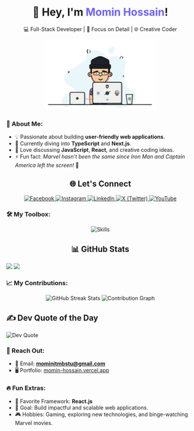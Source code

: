 <div align="center">
  <h1>👋 Hey, I'm <span style="color:#6C63FF;">Momin Hossain</span>!</h1>
  <p>💻 Full-Stack Developer | 🚀 Focus on Detail | 🌐 Creative Coder</p>
  <img src="https://raw.githubusercontent.com/cssmh/cssmh/main/coding.gif" width="300" alt="Coding" />
</div>

### 🌟 About Me:
- 💡 Passionate about building **user-friendly web applications**.
- 🌱 Currently diving into **TypeScript** and **Next.js**.
- 💬 Love discussing **JavaScript**, **React**, and creative coding ideas.
- ⚡ Fun fact: *Marvel hasn’t been the same since Iron Man and Captain America left the screen!* 🥲

<div align="center">
  <h2>🌐 Let's Connect</h2>
  <p>
    <a href="https://facebook.com/touristmomen" target="_blank">
      <img src="https://img.shields.io/badge/Facebook-%231877F2.svg?style=flat&logo=Facebook&logoColor=white" alt="Facebook">
    </a>
    <a href="https://instagram.com/tourist_offl" target="_blank">
      <img src="https://img.shields.io/badge/Instagram-%23E4405F.svg?style=flat&logo=Instagram&logoColor=white" alt="Instagram">
    </a>
    <a href="https://linkedin.com/in/momin01" target="_blank">
      <img src="https://img.shields.io/badge/LinkedIn-%230077B5.svg?style=flat&logo=LinkedIn&logoColor=white" alt="LinkedIn">
    </a>
    <a href="https://x.com/touristmomin" target="_blank">
      <img src="https://img.shields.io/badge/X-black.svg?style=flat&logo=X&logoColor=white" alt="X (Twitter)">
    </a>
    <a href="https://youtube.com/@tourist19" target="_blank">
      <img src="https://img.shields.io/badge/YouTube-%23FF0000.svg?style=flat&logo=YouTube&logoColor=white" alt="YouTube">
    </a>
  </p>
</div>

### 🛠️ My Toolbox:
<div align="center">
  <img src="https://skillicons.dev/icons?i=html,css,js,ts,react,nextjs,redux,nodejs,express,mongodb,tailwind,figma,vercel,netlify" alt="Skills" />
</div>

<div align="center">
  <h2>📊 GitHub Stats</h2>
 <p align= "left">
  <img height= "170" src="https://github-readme-stats.vercel.app/api?username=cssmh&theme=radical&show_icons=compact&include_all_commits=true" />
  <img height= "170" src="https://github-readme-stats.vercel.app/api/top-langs/?username=cssmh&theme=radical&layout=compact" />
</p>
</div>

### 📈 My Contributions:
<div align="center">
  <img src="https://github-readme-streak-stats.herokuapp.com/?user=cssmh&theme=radical" alt="GitHub Streak Stats" />
  <img src="https://github-readme-activity-graph.vercel.app/graph?username=cssmh&theme=react-dark" alt="Contribution Graph" />
</div>

<h2>✍️ Dev Quote of the Day</h2>
    <img src="https://quotes-github-readme.vercel.app/api?type=horizontal&theme=radical" alt="Dev Quote" />

### 💌 Reach Out:
- 📧 Email: **mominitmbstu@gmail.com**
- 🖥️ Portfolio: [momin-hossain.vercel.app](https://momin-hossain.vercel.app)

### 🔥 Fun Extras:
- 🚀 Favorite Framework: **React.js**
- 🎯 Goal: Build impactful and scalable web applications.
- 🎮 Hobbies: Gaming, exploring new technologies, and binge-watching Marvel movies.

